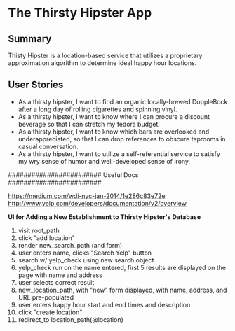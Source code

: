 The Thirsty Hipster App
======================

Summary
--------
Thisty Hipster is a location-based service that utilizes a proprietary approximation algorithm to determine ideal happy hour locations.

User Stories
-----------
* As a thirsty hipster, I want to find an organic locally-brewed DoppleBock after a long day of rolling cigarettes and spinning vinyl.
* As a thirsty hipster, I want to know where I can procure a discount beverage so that I can stretch my fedora budget.
* As a thirsty hipster, I want to know which bars are overlooked and underappreciated, so that I can drop references to obscure taprooms in casual conversation.
* As a thirsty hipster, I want to utilize a self-referential service to satisfy my wry sense of humor and well-developed sense of irony. 


########################
Useful Docs
########################

https://medium.com/wdi-nyc-jan-2014/1e286c83e72e
http://www.yelp.com/developers/documentation/v2/overview


**UI for Adding a New Establishment to Thirsty Hipster's Database**

1.  visit root_path
2.  click "add location"
3.  render new_search_path (and form)
4.  user enters name, clicks "Search Yelp" button
5.  search w/ yelp_check using new search object
6.  yelp_check run on the name entered, first 5 results are displayed on the page with name and address
7.  user selects correct result
8.  new_location_path, with "new" form displayed, with name, address, and URL pre-populated
9.  user enters happy hour start and end times and description
10.  click "create location"
11.  redirect_to location_path(@location)
